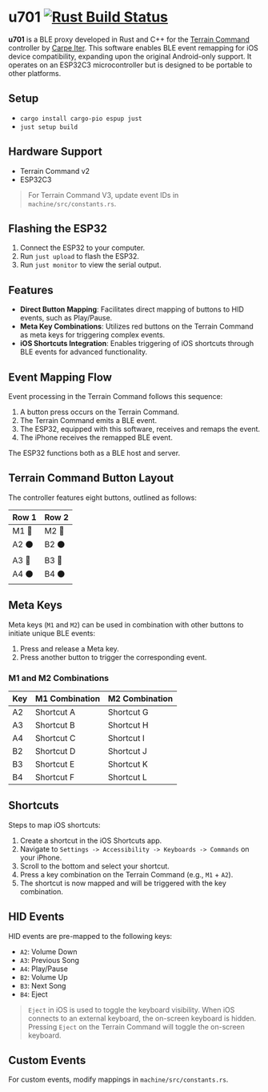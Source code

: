 # u701 [![Rust Build Status](https://github.com/oleander/u701/actions/workflows/rust.yml/badge.svg)](https://github.com/oleander/u701/actions/workflows/rust.yml)

**u701** is a BLE proxy developed in Rust and C++ for the [Terrain Command](https://carpe-iter.com/support/rally-command-getting-started/) controller by [Carpe Iter](https://carpe-iter.com). This software enables BLE event remapping for iOS device compatibility, expanding upon the original Android-only support. It operates on an ESP32C3 microcontroller but is designed to be portable to other platforms.

## Setup

* `cargo install cargo-pio espup just`
* `just setup build`

## Hardware Support

- Terrain Command v2
- ESP32C3

> For Terrain Command V3, update event IDs in `machine/src/constants.rs`.

## Flashing the ESP32

1. Connect the ESP32 to your computer.
2. Run `just upload` to flash the ESP32.
3. Run `just monitor` to view the serial output.

## Features

- **Direct Button Mapping**: Facilitates direct mapping of buttons to HID events, such as Play/Pause.
- **Meta Key Combinations**: Utilizes red buttons on the Terrain Command as meta keys for triggering complex events.
- **iOS Shortcuts Integration**: Enables triggering of iOS shortcuts through BLE events for advanced functionality.

## Event Mapping Flow

Event processing in the Terrain Command follows this sequence:

1. A button press occurs on the Terrain Command.
2. The Terrain Command emits a BLE event.
3. The ESP32, equipped with this software, receives and remaps the event.
4. The iPhone receives the remapped BLE event.

The ESP32 functions both as a BLE host and server.

## Terrain Command Button Layout

The controller features eight buttons, outlined as follows:

| Row 1                  | Row 2                  |
| ---------------------- | ---------------------- |
| M1 :red_circle:        | M2 :red_circle:        |
| A2 :black_circle:      | B2 :black_circle:      |
| A3 :large_blue_circle: | B3 :large_blue_circle: |
| A4 :black_circle:      | B4 :black_circle:      |

## Meta Keys

Meta keys (`M1` and `M2`) can be used in combination with other buttons to initiate unique BLE events:

1. Press and release a Meta key.
2. Press another button to trigger the corresponding event.

### M1 and M2 Combinations

| Key | M1 Combination | M2 Combination |
| --- | -------------- | -------------- |
| A2  | Shortcut A     | Shortcut G     |
| A3  | Shortcut B     | Shortcut H     |
| A4  | Shortcut C     | Shortcut I     |
| B2  | Shortcut D     | Shortcut J     |
| B3  | Shortcut E     | Shortcut K     |
| B4  | Shortcut F     | Shortcut L     |

## Shortcuts

Steps to map iOS shortcuts:

1. Create a shortcut in the iOS Shortcuts app.
2. Navigate to `Settings -> Accessibility -> Keyboards -> Commands` on your iPhone.
3. Scroll to the bottom and select your shortcut.
4. Press a key combination on the Terrain Command (e.g., `M1` + `A2`).
5. The shortcut is now mapped and will be triggered with the key combination.

## HID Events

HID events are pre-mapped to the following keys:

- `A2`: Volume Down
- `A3`: Previous Song
- `A4`: Play/Pause
- `B2`: Volume Up
- `B3`: Next Song
- `B4`: Eject

> `Eject` in iOS is used to toggle the keyboard visibility. When iOS connects to an external keyboard, the on-screen keyboard is hidden. Pressing `Eject` on the Terrain Command will toggle the on-screen keyboard.

## Custom Events

For custom events, modify mappings in `machine/src/constants.rs`.
